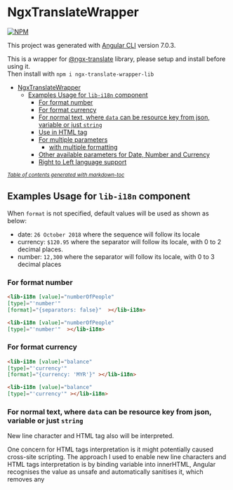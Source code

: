# NgxTranslateWrapper
[![NPM](https://nodei.co/npm/ngx-translate-wrapper-lib.png?downloads=true&downloadRank=true&stars=true)](https://nodei.co/npm/ngx-translate-wrapper-lib/)

This project was generated with [Angular CLI](https://github.com/angular/angular-cli) version 7.0.3.

This is a wrapper for [@ngx-translate](https://github.com/ngx-translate/core) library, please setup and install before using it.<br> Then install with `npm i ngx-translate-wrapper-lib`

- [NgxTranslateWrapper](#ngxtranslatewrapper)
  * [Examples Usage for `lib-i18n` component](#examples-usage-for-lib-i18n-component)
    + [For format number](#for-format-number)
    + [For format currency](#for-format-currency)
    + [For normal text, where `data` can be resource key from json, variable or just `string`](#for-normal-text-where-data-can-be-resource-key-from-json-variable-or-just-string)
    + [Use in HTML tag](#use-in-html-tag)
    + [For multiple parameters](#for-multiple-parameters)
      - [with multiple formatting](#with-multiple-formatting)
    + [Other available parameters for Date, Number and Currency](#other-available-parameters-for-date-number-and-currency)
    + [Right to Left language support](#right-to-left-language-support)

<small><i><a href='http://ecotrust-canada.github.io/markdown-toc/'>Table of contents generated with markdown-toc</a></i></small>


##  Examples Usage for `lib-i18n` component
 When `format` is not specified, default values will be used as shown as below:
 - date: `26 October 2018` where the sequence will follow its locale
 - currency: `$120.95` where the separator will follow its locale, with 0 to 2 decimal places.
 - number: `12,300` where the separator will follow its locale, with 0 to 3 decimal places

 ### For format number
 ```html
 <lib-i18n [value]="numberOfPeople"
 [type]="'number'"
 [format]="{separators: false}"  ></lib-i18n>

 <lib-i18n [value]="numberOfPeople"
 [type]="'number'"  ></lib-i18n>
 ```
 ### For format currency
 ```html
 <lib-i18n [value]="balance"
 [type]="'currency'"
 [format]="{currency: 'MYR'}" ></lib-i18n>

 <lib-i18n [value]="balance"
 [type]="'currency'" ></lib-i18n>
 ```
 ### For normal text, where `data` can be resource key from json, variable or just `string`
 New line character and HTML tag also will be interpreted.
  
 One concern for HTML tags interpretation is it might potentially caused cross-site scripting. The approach I used to enable new line characters and HTML tags interpretation is by binding variable into innerHTML, Angular recognises the value as unsafe and automatically sanitises it, which removes any <script> tag, but remains the content of it and will render other HTML tags. Read more on [Angular security](https://angular.io/guide/security)
 
 ```html
 <lib-i18n [key]="'ACCOUNT_SUMMARY_TITLE'"></lib-i18n>
 <lib-i18n [key]="'hello'"></lib-i18n>
 ```

 ### Use in HTML tag
 ```html
 <button>
 <lib-i18n [key]="'ACCOUNT_SUMMARY_TITLE'"></lib-i18n>
 </button>
 ```
 ### For multiple parameters

 ```html
 <lib-i18n [key]="'EXAMPLE_MESSAGE'" [params]="{
  'name': 'John',
  'date': {value: today, type: 'date'},
  'balance': {value: balance, type: 'currency'},
  'people': {value: numberOfPeople, type: 'number'}
  }" ></lib-i18n>
 ```

 #### with multiple formatting

 ```html
 <lib-i18n [key]="'EXAMPLE_MESSAGE'" [params]="{
  'name': 'John',
  'date': {value: today, type: 'date', format:{timeZoneName: 'short'}},
  'balance': {value: balance, type: 'currency',
   format: {currency: 'MYR'} },
  'people': {value: numberOfPeople, type: 'number', format: {separators: false}}
  }" ></lib-i18n>
 ```

 To generate sentence like
 ```
 John has MYR 100 in this bank, which is $30.
 ```

 Assume locale is in MYR

 ```html
 <lib-i18n [key]="'EXAMPLE_MESSAGE'" [params]="{
'name': 'John',
'balance': {value: balance, type: 'currency'},
'balance2': {value: balance, type: 'currency', format: {currency: 'USD'} }" ></lib-i18n>
```

 where in the `json` file
  ```
  "EXAMPLE_MESSAGE" :
  "Hello {{name}}, it is {{date}},your current balance is {{balance}}, and there is {{people}} in the queue!",
```

### Other available parameters for Date, Number and Currency
- Other available parameters are documented in source code, [types.d.ts](https://github.com/WLun001/ngx-translate-wrapper/blob/master/projects/ngx-translate-wrapper-lib/src/lib/types.d.ts)

### Right to Left language support
However, `i18n` component is not support right to left language out of the box. Due to the limitation of accessing parent HTML. For example

```html
<div>
  <i18n [key]="'ACCOUNT_SUMMARY_TITLE'"></i18n>
</div>
```

if we want to push the text to the right, we will need to access the property `dir`  and set it to `rtl` from `<div>`, which is not appropriate to manipulate the parent HTML tag. Therefore, to make it compatible for right to left language, we can achieve with the following syntax with [@ngx-translate](https://github.com/ngx-translate/core) library

```html
<title dir="{{ 'LANGUAGE_DIRECTION' | translate }}">
  <i18n [key]="'ACCOUNT_SUMMARY_TITLE'"></i18n>
</title>
```

where `'LANGUAGE_DIRECTION'` is either `ltr` or `rtl` from JSON resource file
